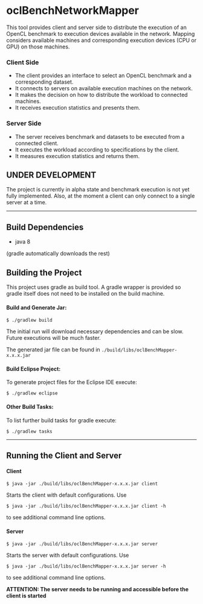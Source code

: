 # oclBenchNetworkMapper

This tool provides client and server side to distribute the execution of an OpenCL benchmark to execution devices available in the network. Mapping considers available machines and corresponding execution devices (CPU or GPU) on those machines.

### Client Side
- The client provides an interface to select an OpenCL benchmark and a corresponding dataset.
- It connects to servers on available execution machines on the network.
- It makes the decision on how to distribute the workload to connected machines.
- It receives execution statistics and presents them.

### Server Side
- The server receives benchmark and datasets to be executed from a connected client.
- It executes the workload according to specifications by the client.
- It measures execution statistics and returns them.


## UNDER DEVELOPMENT
The project is currently in alpha state and benchmark execution is not yet fully implemented. Also, at the moment a client can only connect to a single server at a time.

---

## Build Dependencies
* java 8

(gradle automatically downloads the rest)

## Building the Project
This project uses gradle as build tool. A gradle wrapper is provided so gradle itself does not need to be installed on the build machine.

#### Build and Generate Jar:
```
$ ./gradlew build
```
The initial run will download necessary dependencies and can be slow. Future executions will be much faster.

The generated jar file can be found in ``./build/libs/oclBenchMapper-x.x.x.jar``

#### Build Eclipse Project:
To generate project files for the Eclipse IDE execute:
```
$ ./gradlew eclipse
```
#### Other Build Tasks:
To list further build tasks for gradle execute:
```
$ ./gradlew tasks
```
---

## Running the Client and Server
#### Client
```
$ java -jar ./build/libs/oclBenchMapper-x.x.x.jar client
```
Starts the client with default configurations. Use
```
$ java -jar ./build/libs/oclBenchMapper-x.x.x.jar client -h
```
to see additional command line options.

#### Server
```
$ java -jar ./build/libs/oclBenchMapper-x.x.x.jar server
```
Starts the server with default configurations. Use
```
$ java -jar ./build/libs/oclBenchMapper-x.x.x.jar server -h
```
to see additional command line options.

**ATTENTION: The server needs to be running and accessible before the client is started**


